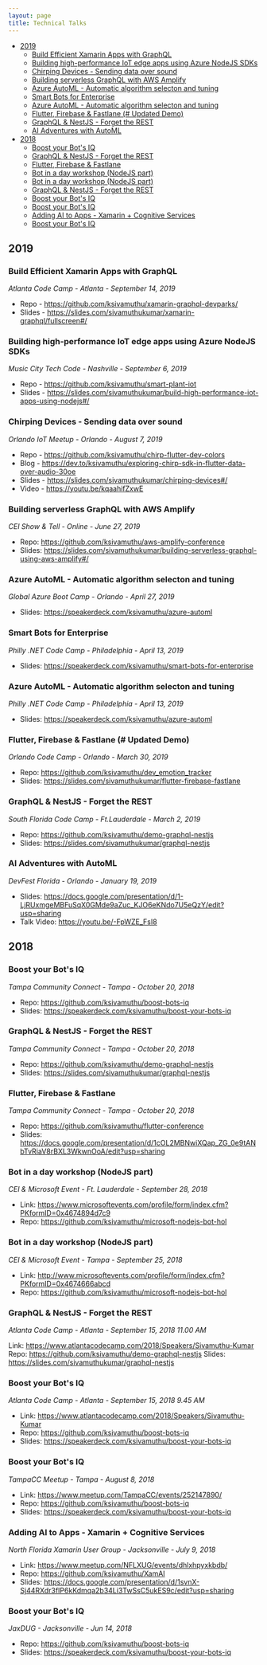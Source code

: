 ```yaml
---
layout: page
title: Technical Talks
---
```

- [2019](#2019)
  - [Build Efficient Xamarin Apps with GraphQL](#build-efficient-xamarin-apps-with-graphql)
  - [Building high-performance IoT edge apps using Azure NodeJS SDKs](#building-high-performance-iot-edge-apps-using-azure-nodejs-sdks)
  - [Chirping Devices - Sending data over sound](#chirping-devices---sending-data-over-sound)
  - [Building serverless GraphQL with AWS Amplify](#building-serverless-graphql-with-aws-amplify)
  - [Azure AutoML - Automatic algorithm selecton and tuning](#azure-automl---automatic-algorithm-selecton-and-tuning)
  - [Smart Bots for Enterprise](#smart-bots-for-enterprise)
  - [Azure AutoML - Automatic algorithm selecton and tuning](#azure-automl---automatic-algorithm-selecton-and-tuning-1)
  - [Flutter, Firebase & Fastlane (# Updated Demo)](#flutter-firebase--fastlane--updated-demo)
  - [GraphQL & NestJS - Forget the REST](#graphql--nestjs---forget-the-rest)
  - [AI Adventures with AutoML](#ai-adventures-with-automl)
- [2018](#2018)
  - [Boost your Bot's IQ](#boost-your-bots-iq)
  - [GraphQL & NestJS - Forget the REST](#graphql--nestjs---forget-the-rest-1)
  - [Flutter, Firebase & Fastlane](#flutter-firebase--fastlane)
  - [Bot in a day workshop (NodeJS part)](#bot-in-a-day-workshop-nodejs-part)
  - [Bot in a day workshop (NodeJS part)](#bot-in-a-day-workshop-nodejs-part-1)
  - [GraphQL & NestJS - Forget the REST](#graphql--nestjs---forget-the-rest-2)
  - [Boost your Bot's IQ](#boost-your-bots-iq-1)
  - [Boost your Bot's IQ](#boost-your-bots-iq-2)
  - [Adding AI to Apps - Xamarin + Cognitive Services](#adding-ai-to-apps---xamarin--cognitive-services)
  - [Boost your Bot's IQ](#boost-your-bots-iq-3)


## 2019

### Build Efficient Xamarin Apps with GraphQL
*Atlanta Code Camp - Atlanta - September 14, 2019*

- Repo - <https://github.com/ksivamuthu/xamarin-graphql-devparks/>
- Slides - <https://slides.com/sivamuthukumar/xamarin-graphql/fullscreen#/>

### Building high-performance IoT edge apps using Azure NodeJS SDKs
*Music City Tech Code - Nashville - September 6, 2019*

- Repo - <https://github.com/ksivamuthu/smart-plant-iot>
- Slides - <https://slides.com/sivamuthukumar/build-high-performance-iot-apps-using-nodejs#/>

### Chirping Devices - Sending data over sound
*Orlando IoT Meetup - Orlando - August 7, 2019*

- Repo - <https://github.com/ksivamuthu/chirp-flutter-dev-colors>
- Blog - <https://dev.to/ksivamuthu/exploring-chirp-sdk-in-flutter-data-over-audio-30oe>
- Slides - <https://slides.com/sivamuthukumar/chirping-devices#/>
- Video - <https://youtu.be/kqaahifZxwE>
  
### Building serverless GraphQL with AWS Amplify
*CEI Show & Tell - Online - June 27, 2019*

- Repo: <https://github.com/ksivamuthu/aws-amplify-conference>
- Slides: <https://slides.com/sivamuthukumar/building-serverless-graphql-using-aws-amplify#/>

### Azure AutoML - Automatic algorithm selecton and tuning
*Global Azure Boot Camp - Orlando - April 27, 2019*

- Slides: <https://speakerdeck.com/ksivamuthu/azure-automl>

### Smart Bots for Enterprise
*Philly .NET Code Camp - Philadelphia - April 13, 2019*

- Slides: <https://speakerdeck.com/ksivamuthu/smart-bots-for-enterprise>

### Azure AutoML - Automatic algorithm selecton and tuning
*Philly .NET Code Camp - Philadelphia - April 13, 2019*

- Slides: <https://speakerdeck.com/ksivamuthu/azure-automl>

### Flutter, Firebase & Fastlane (# Updated Demo)
*Orlando Code Camp - Orlando - March 30, 2019*

- Repo: <https://github.com/ksivamuthu/dev_emotion_tracker>
- Slides: <https://slides.com/sivamuthukumar/flutter-firebase-fastlane>

### GraphQL & NestJS - Forget the REST
*South Florida Code Camp - Ft.Lauderdale - March 2, 2019*

- Repo: <https://github.com/ksivamuthu/demo-graphql-nestjs>
- Slides: <https://slides.com/sivamuthukumar/graphql-nestjs>

### AI Adventures with AutoML
*DevFest Florida - Orlando - January 19, 2019*

- Slides: <https://docs.google.com/presentation/d/1-LjRUxmgeMBFuSqX0GMde9aZuc_KJO6eKNdo7U5eQzY/edit?usp=sharing>
- Talk Video: <https://youtu.be/-FpWZE_FsI8>

## 2018
### Boost your Bot's IQ
*Tampa Community Connect - Tampa - October 20, 2018*

- Repo: <https://github.com/ksivamuthu/boost-bots-iq>
- Slides: <https://speakerdeck.com/ksivamuthu/boost-your-bots-iq>

### GraphQL & NestJS - Forget the REST
*Tampa Community Connect - Tampa - October 20, 2018*

- Repo: <https://github.com/ksivamuthu/demo-graphql-nestjs>
- Slides: <https://slides.com/sivamuthukumar/graphql-nestjs>

### Flutter, Firebase & Fastlane
*Tampa Community Connect - Tampa - October 20, 2018*

- Repo: <https://github.com/ksivamuthu/flutter-conference>
- Slides: <https://docs.google.com/presentation/d/1cOL2MBNwiXQap_ZG_0e9tANbTvRiaV8rBXL3WkwnOoA/edit?usp=sharing>

### Bot in a day workshop (NodeJS part)
*CEI & Microsoft Event - Ft. Lauderdale - September 28, 2018*

- Link: <https://www.microsoftevents.com/profile/form/index.cfm?PKformID=0x4674894d7c9>
- Repo: <https://github.com/ksivamuthu/microsoft-nodejs-bot-hol>

### Bot in a day workshop (NodeJS part)
*CEI & Microsoft Event - Tampa - September 25, 2018*

- Link: <http://www.microsoftevents.com/profile/form/index.cfm?PKformID=0x4674666abcd>
- Repo: <https://github.com/ksivamuthu/microsoft-nodejs-bot-hol>

### GraphQL & NestJS - Forget the REST
*Atlanta Code Camp - Atlanta - September 15, 2018 11.00 AM*

Link: <https://www.atlantacodecamp.com/2018/Speakers/Sivamuthu-Kumar>
Repo: <https://github.com/ksivamuthu/demo-graphql-nestjs>
Slides: <https://slides.com/sivamuthukumar/graphql-nestjs>

### Boost your Bot's IQ
*Atlanta Code Camp - Atlanta - September 15, 2018 9.45 AM*

- Link: <https://www.atlantacodecamp.com/2018/Speakers/Sivamuthu-Kumar>
- Repo: <https://github.com/ksivamuthu/boost-bots-iq>
- Slides: <https://speakerdeck.com/ksivamuthu/boost-your-bots-iq>
  
### Boost your Bot's IQ
*TampaCC Meetup - Tampa - August 8, 2018*

- Link: <https://www.meetup.com/TampaCC/events/252147890/>
- Repo: <https://github.com/ksivamuthu/boost-bots-iq>
- Slides: <https://speakerdeck.com/ksivamuthu/boost-your-bots-iq>


### Adding AI to Apps - Xamarin + Cognitive Services
*North Florida Xamarin User Group - Jacksonville - July 9, 2018*

- Link: <https://www.meetup.com/NFLXUG/events/dhlxhpyxkbdb/>
- Repo: <https://github.com/ksivamuthu/XamAI>
- Slides: <https://docs.google.com/presentation/d/1svnX-Sj44RXdr3fIP6kKdmqa2b34Li3TwSsC5ukES9c/edit?usp=sharing>



### Boost your Bot's IQ
*JaxDUG - Jacksonville - Jun 14, 2018*

- Repo: <https://github.com/ksivamuthu/boost-bots-iq>
- Slides: <https://speakerdeck.com/ksivamuthu/boost-your-bots-iq>

